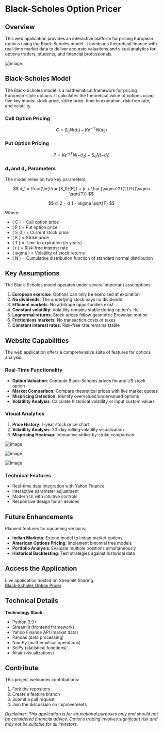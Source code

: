 # Black-Scholes Option Pricer 

## Overview
This web application provides an interactive platform for pricing European options using the Black-Scholes model. It combines theoretical finance with real-time market data to deliver accurate valuations and visual analytics for options traders, students, and financial professionals.

![image](https://github.com/user-attachments/assets/9675def0-2125-4155-affc-8e33b957eff6)


## Black-Scholes Model
The Black-Scholes model is a mathematical framework for pricing European-style options. It calculates the theoretical value of options using five key inputs: stock price, strike price, time to expiration, risk-free rate, and volatility.

### Call Option Pricing
$$ C = S_0 N(d_1) - K e^{-rT} N(d_2) $$

### Put Option Pricing
$$ P = K e^{-rT} N(-d_2) - S_0 N(-d_1) $$

### d₁ and d₂ Parameters
The model relies on two key parameters:

$$ d_1 = \frac{\ln{\frac{S_0}{K}} + (r + \frac{\sigma^2}{2})T}{\sigma \sqrt{T}} $$

$$ d_2 = d_1 - \sigma \sqrt{T} $$

Where:
- \( C \) = Call option price
- \( P \) = Put option price
- \( S_0 \) = Current stock price
- \( K \) = Strike price
- \( T \) = Time to expiration (in years)
- \( r \) = Risk-free interest rate
- \( sigma \) = Volatility of stock returns
- \( N \) = Cumulative distribution function of standard normal distribution

## Key Assumptions
The Black-Scholes model operates under several important assumptions:
1. **European exercise**: Options can only be exercised at expiration
2. **No dividends**: The underlying stock pays no dividends
3. **Efficient markets**: No arbitrage opportunities exist
4. **Constant volatility**: Volatility remains stable during option's life
5. **Lognormal returns**: Stock prices follow geometric Brownian motion
6. **Frictionless markets**: No transaction costs or taxes
7. **Constant interest rates**: Risk-free rate remains stable

## Website Capabilities
The web application offers a comprehensive suite of features for options analysis:

### Real-Time Functionality
- **Option Valuation**: Compute Black-Scholes prices for any US stock option
- **Market Comparison**: Compare theoretical prices with live market quotes
- **Mispricing Detection**: Identify overvalued/undervalued options
- **Volatility Analysis**: Calculate historical volatility or input custom values

### Visual Analytics
1. **Price History**: 1-year stock price chart
2. **Volatility Analysis**: 30-day rolling volatility visualization
3. **Mispricing Heatmap**: Interactive strike-by-strike comparison

![image](https://github.com/user-attachments/assets/b87b9d97-bafa-4366-823a-87435f38fafd) 

![image](https://github.com/user-attachments/assets/680ff1ae-0e7e-409d-864e-4edffa30de9b)

![image](https://github.com/user-attachments/assets/d7ff00cb-ed35-432a-8d87-3d1e0fd81fe0)

### Technical Features
- Real-time data integration with Yahoo Finance
- Interactive parameter adjustment
- Modern UI with intuitive controls
- Responsive design for all devices

## Future Enhancements
Planned features for upcoming versions:
- **Indian Markets**: Extend model to Indian market options
- **American Options Pricing**: Implement binomial tree models
- **Portfolio Analysis**: Evaluate multiple positions simultaneously
- **Historical Backtesting**: Test strategies against historical data

## Access the Application
Live application hosted on Streamlit Sharing:  
[Black-Scholes Option Pricer](https://tanay2109-black-scholes-option-pricing-main-kkwk9x.streamlit.app/)

## Technical Details
**Technology Stack:**
- Python 3.9+
- Streamlit (frontend framework)
- Yahoo Finance API (market data)
- Pandas (data processing)
- NumPy (mathematical operations)
- SciPy (statistical functions)
- Altair (visualizations)

## Contribute
This project welcomes contributions:
1. Fork the repository
2. Create a feature branch
3. Submit a pull request
4. Join the discussion on improvements

*Disclaimer: This application is for educational purposes only and should not be considered financial advice. Options trading involves significant risk and may not be suitable for all investors.*
